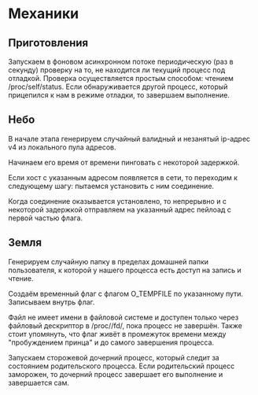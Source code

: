 # Механики

## Приготовления

Запускаем в фоновом асинхронном потоке периодическую (раз в секунду) проверку на то, не находится ли текущий процесс под отладкой. Проверка осуществляется простым способом: чтением /proc/self/status. Если обнаруживается другой процесс, который прицепился к нам в режиме отладки, то завершаем выполнение.

## Небо 

В начале этапа генерируем случайный валидный и незанятый ip-адрес v4 из локального пула адресов. 

Начинаем его время от времени пинговать с некоторой задержкой. 

Если хост с указанным адресом появляется в сети, то переходим к следующему шагу: пытаемся установить с ним соединение. 

Когда соединение оказывается установлено, то непрерывно и с некоторой задержкой отправляем на указанный адрес пейлоад с первой частью флага.

## Земля

Генерируем случайную папку в пределах домашней папки пользователя, к которой у нашего процесса есть доступ на запись и чтение. 

Создаём временный флаг с флагом O_TEMPFILE по указанному пути. Записываем внутрь флаг.

Файл не имеет имени в файловой системе и доступен только через файловый дескриптор в /proc/<pid>/fd/, пока процесс не завершён. Также стоит упомянуть, что флаг живёт в промежуток времени между "пробуждением принца" и до самого завершения процесса.

Запускаем сторожевой дочерний процесс, который следит за состоянием родительского процесса. Если родительский процесс заморожен, то дочерний процесс завершает его выполнение и завершается сам. 

